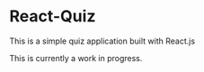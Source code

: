 # React-Quiz
This is a simple quiz application built with React.js

This is currently a work in progress.